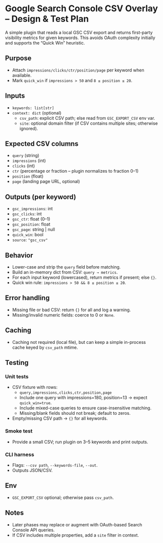 # Google Search Console CSV Overlay – Design & Test Plan

A simple plugin that reads a local GSC CSV export and returns first-party visibility metrics for given keywords. This avoids OAuth complexity initially and supports the “Quick Win” heuristic.

## Purpose
- Attach `impressions/clicks/ctr/position/page` per keyword when available.
- Mark `quick_win` if `impressions > 50` and `8 ≤ position ≤ 20`.

## Inputs
- `keywords: list[str]`
- `context: dict` (optional)
  - `csv_path`: explicit CSV path; else read from `GSC_EXPORT_CSV` env var.
  - `site`: optional domain filter (if CSV contains multiple sites; otherwise ignored).

## Expected CSV columns
- `query` (string)
- `impressions` (int)
- `clicks` (int)
- `ctr` (percentage or fraction – plugin normalizes to fraction 0–1)
- `position` (float)
- `page` (landing page URL, optional)

## Outputs (per keyword)
- `gsc_impressions`: int
- `gsc_clicks`: int
- `gsc_ctr`: float (0–1)
- `gsc_position`: float
- `gsc_page`: string | null
- `quick_win`: bool
- `source`: `"gsc_csv"`

## Behavior
- Lower-case and strip the `query` field before matching.
- Build an in-memory dict from CSV: `query → metrics`.
- For each input keyword (lowercased), return metrics if present; else `{}`.
- Quick win rule: `impressions > 50 && 8 ≤ position ≤ 20`.

## Error handling
- Missing file or bad CSV: return `{}` for all and log a warning.
- Missing/invalid numeric fields: coerce to 0 or `None`.

## Caching
- Caching not required (local file), but can keep a simple in-process cache keyed by `csv_path` mtime.

## Testing

### Unit tests
- CSV fixture with rows:
  - `query,impressions,clicks,ctr,position,page`
  - Include one query with impressions=180, position=13 → expect `quick_win=true`.
  - Include mixed-case queries to ensure case-insensitive matching.
  - Missing/blank fields should not break; default to zeros.
- Empty/missing CSV path → `{}` for all keywords.

### Smoke test
- Provide a small CSV; run plugin on 3–5 keywords and print outputs.

### CLI harness
- Flags: `--csv path`, `--keywords-file`, `--out`.
- Outputs JSON/CSV.

## Env
- `GSC_EXPORT_CSV` optional; otherwise pass `csv_path`.

## Notes
- Later phases may replace or augment with OAuth-based Search Console API queries.
- If CSV includes multiple properties, add a `site` filter in context.
